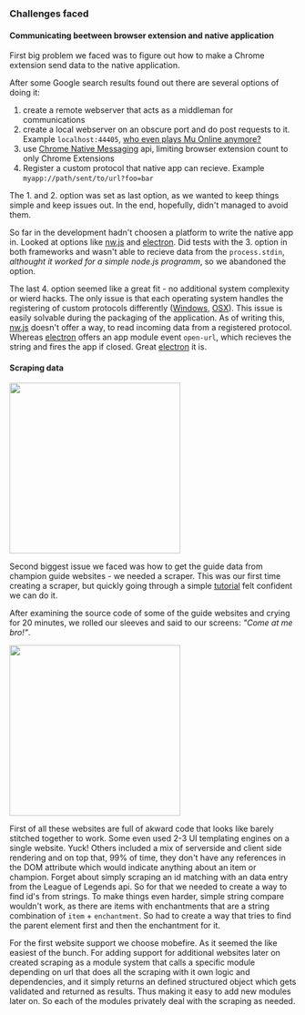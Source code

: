 ### Challenges faced

#### Communicating beetween browser extension and native application
First big problem we faced was to figure out how to make a Chrome extension send data to the native application.

After some Google search results found out there are several options of doing it:

1. create a remote webserver that acts as a middleman for communications
2. create a local webserver on an obscure port and do post requests to it. Example `localhost:44405`, [who even plays Mu Online anymore?](https://en.wikipedia.org/wiki/List_of_TCP_and_UDP_port_numbers)
3. use [Chrome Native Messaging](https://developer.chrome.com/extensions/nativeMessaging) api, limiting browser extension count to only Chrome Extensions
4. Register a custom protocol that native app can recieve. Example `myapp://path/sent/to/url?foo=bar`

The 1. and 2. option was set as last option, as we wanted to keep things simple and keep issues out. In the end, hopefully, didn't managed to avoid them.

So far in the development hadn't choosen a platform to write the native app in. Looked at options like [nw.js](http://nwjs.io/) and [electron](http://electron.atom.io/). Did tests with the 3. option in both frameworks and wasn't able to recieve data from the `process.stdin`, *althought it worked for a simple node.js programm*, so we abandoned the option.

The last 4. option seemed like a great fit - no additional system complexity or wierd hacks. The only issue is that each operating system handles the registering of custom protocols differently ([Windows](http://stackoverflow.com/questions/389204/how-do-i-create-my-own-url-protocol-e-g-so), [OSX](http://stackoverflow.com/questions/471581/how-to-map-a-custom-protocol-to-an-application-on-the-mac)). This issue is easily solvable during the packaging of the application. As of writing this, [nw.js](http://nwjs.io/) doesn't offer a way, to read incoming data from a registered protocol. Whereas [electron](http://electron.atom.io/) offers an app module event `open-url`, which recieves the string and fires the app if closed. Great [electron](http://electron.atom.io/) it is.

#### Scraping data
<img src="https://s-media-cache-ak0.pinimg.com/originals/39/a8/9e/39a89e9793dcbadc5165d0084ec281f8.gif" width="300">

Second biggest issue we faced was how to get the guide data from champion guide websites -  we needed a scraper. This was our first time creating a scraper, but quickly going through a simple [tutorial](https://scotch.io/tutorials/scraping-the-web-with-node-js) felt confident we can do it.

After examining the source code of some of the guide websites and crying for 20 minutes, we rolled our sleeves and said to our screens: *"Come at me bro!"*.

<img src="http://i.giphy.com/ozhDtzrmemc0w.gif" width="300">

First of all these websites are full of akward code that looks like barely stitched together to work. Some even used 2-3 UI templating engines on a single website. Yuck! Others included a mix of serverside and client side rendering and on top that, 99% of time, they don't have any references in the DOM attribute which would indicate anything about an item or champion. Forget about simply scraping an id matching with an data entry from the League of Legends api. So for that we needed to create a way to find id's from strings. To make things even harder, simple string compare wouldn't work, as there are items with enchantments that are a string combination of `item` + `enchantment`. So had to create a way that tries to find the parent element first and then the enchantment for it.

For the first website support we choose mobefire. As it seemed the like easiest of the bunch. For adding support for additional websites later on created scraping as a module system that calls a specific module depending on url that does all the scraping with it own logic and dependencies, and it simply returns an defined structured object which gets validated and returned as results. Thus making it easy to add new modules later on. So each of the modules privately deal with the scraping as needed. 